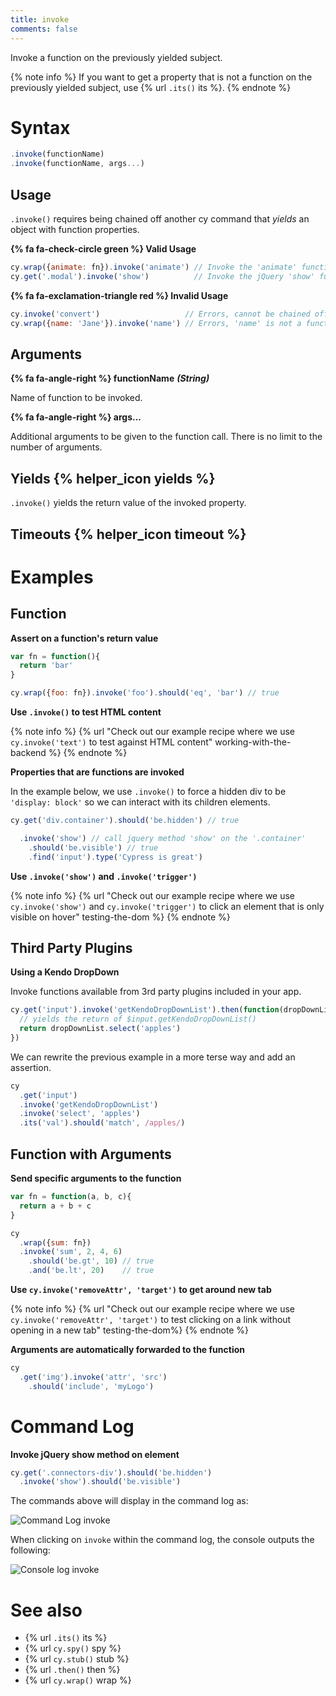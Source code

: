 ```yaml
---
title: invoke
comments: false
---
```


Invoke a function on the previously yielded subject.

{% note info %}
If you want to get a property that is not a function on the previously yielded subject, use {% url `.its()` its %}.
{% endnote %}

# Syntax

```javascript
.invoke(functionName)
.invoke(functionName, args...)
```

## Usage

`.invoke()` requires being chained off another cy command that *yields* an object with function properties.

**{% fa fa-check-circle green %} Valid Usage**

```javascript
cy.wrap({animate: fn}).invoke('animate') // Invoke the 'animate' function
cy.get('.modal').invoke('show')          // Invoke the jQuery 'show' function
```

**{% fa fa-exclamation-triangle red %} Invalid Usage**

```javascript
cy.invoke('convert')                   // Errors, cannot be chained off 'cy'
cy.wrap({name: 'Jane'}).invoke('name') // Errors, 'name' is not a function
```

## Arguments

**{% fa fa-angle-right %} functionName**  ***(String)***

Name of function to be invoked.

**{% fa fa-angle-right %} args...**

Additional arguments to be given to the function call. There is no limit to the number of arguments.

## Yields {% helper_icon yields %}

`.invoke()` yields the return value of the invoked property.

## Timeouts {% helper_icon timeout %}

# Examples

## Function

**Assert on a function's return value**

```javascript
var fn = function(){
  return 'bar'
}

cy.wrap({foo: fn}).invoke('foo').should('eq', 'bar') // true
```

**Use `.invoke()` to test HTML content**

{% note info %}
{% url "Check out our example recipe where we use `cy.invoke('text')` to test against HTML content" working-with-the-backend %}
{% endnote %}

**Properties that are functions are invoked**

In the example below, we use `.invoke()` to force a hidden div to be `'display: block'` so we can interact with its children elements.

```javascript
cy.get('div.container').should('be.hidden') // true

  .invoke('show') // call jquery method 'show' on the '.container'
    .should('be.visible') // true
    .find('input').type('Cypress is great')
```

**Use `.invoke('show')` and `.invoke('trigger')`**

{% note info %}
{% url "Check out our example recipe where we use `cy.invoke('show')` and `cy.invoke('trigger')` to click an element that is only visible on hover" testing-the-dom %}
{% endnote %}

## Third Party Plugins

**Using a Kendo DropDown**

Invoke functions available from 3rd party plugins included in your app.

```javascript
cy.get('input').invoke('getKendoDropDownList').then(function(dropDownList){
  // yields the return of $input.getKendoDropDownList()
  return dropDownList.select('apples')
})
```

We can rewrite the previous example in a more terse way and add an assertion.

```javascript
cy
  .get('input')
  .invoke('getKendoDropDownList')
  .invoke('select', 'apples')
  .its('val').should('match', /apples/)
```

## Function with Arguments

**Send specific arguments to the function**

```javascript
var fn = function(a, b, c){
  return a + b + c
}

cy
  .wrap({sum: fn})
  .invoke('sum', 2, 4, 6)
    .should('be.gt', 10) // true
    .and('be.lt', 20)    // true
```

**Use `cy.invoke('removeAttr', 'target')` to get around new tab**

{% note info %}
{% url "Check out our example recipe where we use `cy.invoke('removeAttr', 'target')` to test clicking on a link without opening in a new tab" testing-the-dom%}
{% endnote %}

**Arguments are automatically forwarded to the function**

```javascript
cy
  .get('img').invoke('attr', 'src')
    .should('include', 'myLogo')
```

# Command Log

**Invoke jQuery show method on element**

```javascript
cy.get('.connectors-div').should('be.hidden')
  .invoke('show').should('be.visible')
```

The commands above will display in the command log as:

![Command Log invoke](/img/api/invoke/invoke-jquery-show-on-element-for-testing.png)

When clicking on `invoke` within the command log, the console outputs the following:

![Console log invoke](/img/api/invoke/log-function-invoked-and-return.png)

# See also

- {% url `.its()` its %}
- {% url `cy.spy()` spy %}
- {% url `cy.stub()` stub %}
- {% url `.then()` then %}
- {% url `cy.wrap()` wrap %}
